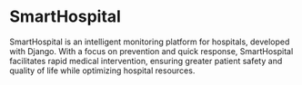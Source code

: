 # SmartHospital
SmartHospital is an intelligent monitoring platform for hospitals, developed with Django. With a focus on prevention and quick response, SmartHospital facilitates rapid medical intervention, ensuring greater patient safety and quality of life while optimizing hospital resources.
